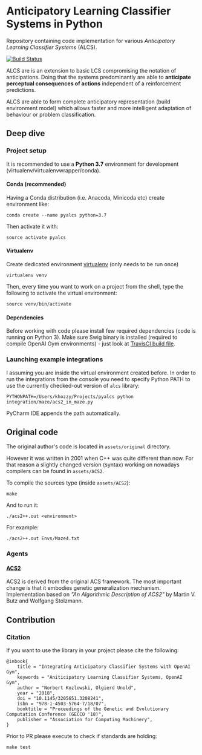 # Anticipatory Learning Classifier Systems in Python
Repository containing code implementation for various *Anticipatory Learning Classifier Systems* (ALCS).

[![Build Status](https://travis-ci.org/ParrotPrediction/pyalcs.svg?branch=master)](https://travis-ci.org/ParrotPrediction/pyalcs)

ALCS are is an extension to basic LCS compromising the notation of anticipations. Doing that the systems predominantly are able to **anticipate perceptual consequences of actions** independent of a reinforcement predictions.
 
 ALCS are able to form complete anticipatory representation (build environment model) which allows faster and more intelligent adaptation of behaviour or problem classification.

## Deep dive

### Project setup

It is recommended to use a **Python 3.7** environment for development (virtualenv/virtualenvwrapper/conda).

#### Conda (recommended)
Having a Conda distribution (i.e. Anacoda, Minicoda etc) create environment like:

    conda create --name pyalcs python=3.7

Then activate it with:

    source activate pyalcs

#### Virtualenv
Create dedicated environment [virtualenv](https://virtualenv.pypa.io/) (only needs to be run once)

    virtualenv venv

Then, every time you want to work on a project from the shell, type the following to activate the virtual environment:

    source venv/bin/activate


#### Dependencies
Before working with code please install few required dependencies (code is running on Python 3). Make sure Swig binary is installed (required to compile OpenAI Gym environments) - just look at [TravisCI build file](.travis.yml).

### Launching example integrations

I assuming you are inside the virtual environment created before.
In order to run the integrations from the console you need to
specify Python PATH to use the currently checked-out version
of `alcs` library:

    PYTHONPATH=/Users/khozzy/Projects/pyalcs python integration/maze/acs2_in_maze.py

PyCharm IDE appends the path automatically.

## Original code
The original author's code is located in `assets/original` directory.

However it was written in 2001 when C++ was quite different than now. For that reason a slightly changed version (syntax) working on nowadays compilers can be found in `assets/ACS2`.

To compile the sources type (inside `assets/ACS2`):

    make

And to run it:

    ./acs2++.out <environment>

For example:

    ./acs2++.out Envs/Maze4.txt

### Agents

#### [ACS2](alcs/acs2/ACS2.py)
ACS2 is derived from the original ACS framework. The most important change is that it embodies genetic generalization mechanism. Implementation based on *"An Algorithmic Description of ACS2"* by Martin V. Butz and Wolfgang Stolzmann.

## Contribution

### Citation
If you want to use the library in your project please cite the following:

    @inbook{
        title = "Integrating Anticipatory Classifier Systems with OpenAI Gym",
        keywords = "Aniticipatory Learning Classifier Systems, OpenAI Gym",
        author = "Norbert Kozlowski, Olgierd Unold",
        year = "2018",
        doi = "10.1145/3205651.3208241",
        isbn = "978-1-4503-5764-7/18/07",
        booktitle = "Proceedings of the Genetic and Evolutionary Computation Conference (GECCO '18)",
        publisher = "Association for Computing Machinery",
    }

Prior to PR please execute to check if standards are holding:

    make test

